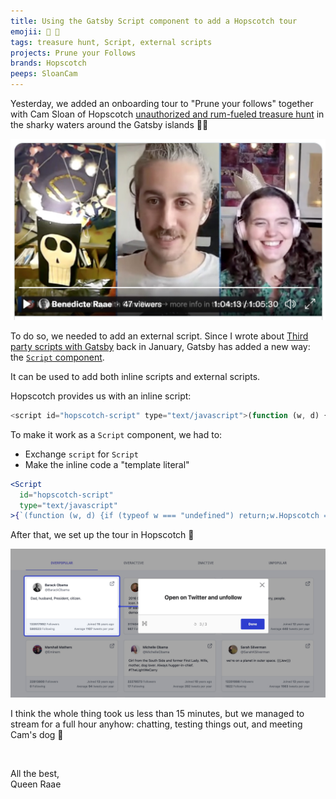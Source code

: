 ```yaml
---
title: Using the Gatsby Script component to add a Hopscotch tour
emojii: 💬 💬
tags: treasure hunt, Script, external scripts
projects: Prune your Follows
brands: Hopscotch
peeps: SloanCam
---
```


Yesterday, we added an onboarding tour to "Prune your follows" together with Cam Sloan of Hopscotch [unauthorized and rum-fueled treasure hunt](https://youtu.be/yDxF8FUNUbI) in the sharky waters around the Gatsby islands 🏴‍☠️

[![Screengrab from the show](screengrab-show.jpg)](https://youtu.be/yDxF8FUNUbI)

To do so, we needed to add an external script. Since I wrote about [Third party scripts with Gatsby](/2022-01-05-external-scripts/) back in January, Gatsby has added a new way: the [`Script` component](https://www.gatsbyjs.com/docs/reference/built-in-components/gatsby-script/).

It can be used to add both inline scripts and external scripts.

Hopscotch provides us with an inline script:

```js
<script id="hopscotch-script" type="text/javascript">(function (w, d) {if (typeof w === "undefined") return;w.Hopscotch = w.Hopscotch || function () {(w.Hopscotch.q = w.Hopscotch.q || []).push(arguments);};var elm = d.createElement("div");elm.setAttribute("data-widget-host", "hopscotch");elm.setAttribute("data-props-api-key", "39311cf6-d7b7-5e00-b8e7");d.getElementsByTagName("body")[0].appendChild(elm);var s = d.createElement("script");s.src = "https://widgets.hopscotch.club/v1/widget.js?";s.async = 1;s.defer = 1;d.getElementsByTagName("body")[0].appendChild(s);  })(window, document);</script>
```

To make it work as a `Script` component, we had to:

- Exchange `script` for `Script`
- Make the inline code a "template literal"

```jsx
<Script
  id="hopscotch-script"
  type="text/javascript"
>{`(function (w, d) {if (typeof w === "undefined") return;w.Hopscotch = w.Hopscotch || function () {(w.Hopscotch.q = w.Hopscotch.q || []).push(arguments);};var elm = d.createElement("div");elm.setAttribute("data-widget-host", "hopscotch");elm.setAttribute("data-props-api-key", "39311cf6-d7b7-5e00-b8e7");d.getElementsByTagName("body")[0].appendChild(elm);var s = d.createElement("script");s.src = "https://widgets.hopscotch.club/v1/widget.js?";s.async = 1;s.defer = 1;d.getElementsByTagName("body")[0].appendChild(s);  })(window, document);`}</Script>
```

After that, we set up the tour in Hopscotch 🎉

![Screengrab of product tour](./product-tour.jpg)

I think the whole thing took us less than 15 minutes, but we managed to stream for a full hour anyhow: chatting, testing things out, and meeting Cam's dog 🤪

&nbsp;

All the best,  
Queen Raae
